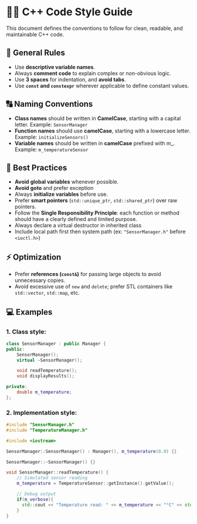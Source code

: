 # 🧑‍💻 C++ Code Style Guide

This document defines the conventions to follow for clean, readable, and maintainable C++ code.

## 📏 General Rules
- Use **descriptive variable names**.
- Always **comment code** to explain complex or non-obvious logic.
- Use **3 spaces** for indentation, and **avoid tabs**.
- Use **`const` and `constexpr`** wherever applicable to define constant values.

## 🔠 Naming Conventions
- **Class names** should be written in **CamelCase**, starting with a capital letter. Example: `SensorManager`
- **Function names** should use **camelCase**, starting with a lowercase letter. Example: `initializeSensors()`
- **Variable names** should be written in **camelCase** prefixed with m_. Example: `m_temperatureSensor`

## 🚫 Best Practices
- **Avoid global variables** whenever possible.
- **Avoid goto** and prefer exception
- Always **initialize variables** before use.
- Prefer **smart pointers** (`std::unique_ptr`, `std::shared_ptr`) over raw pointers.
- Follow the **Single Responsibility Principle**: each function or method should have a clearly defined and limited purpose.
- Always declare a virtual destructor in inherited class
- Include local path first then system path (ex: `"SensorManager.h"` before `<ioctl.h>`) 

## ⚡ Optimization
- Prefer **references (`const&`)** for passing large objects to avoid unnecessary copies.
- Avoid excessive use of `new` and `delete`; prefer STL containers like `std::vector`, `std::map`, etc.

## 💻 Examples
### 1. **Class style**:
```cpp
class SensorManager : public Manager {
public:
    SensorManager();
    virtual ~SensorManager();

    void readTemperature();
    void displayResults();

private:
    double m_temperature;
};
```

### 2. **Implementation style**:
```cpp
#include "SensorManager.h"
#include "TemperatureManager.h"

#include <iostream>

SensorManager::SensorManager() : Manager(), m_temperature(0.0) {}

SensorManager::~SensorManager() {}

void SensorManager::readTemperature() {
    // Simulated sensor reading
    m_temperature = TemperatureSensor::getInstance().getValue();

    // Debug output
    if(m_verbose){
      std::cout << "Temperature read: " << m_temperature << "°C" << std::endl;
    }
}
```

